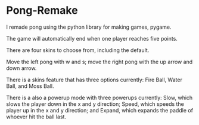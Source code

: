 # Pong-Remake
I remade pong using the python library for making games, pygame.

The game will automatically end when one player reaches five points.

There are four skins to choose from, including the default.

Move the left pong with w and s; move the right pong with the up arrow and down arrow.

There is a skins feature that has three options currently: Fire Ball, Water Ball, and Moss Ball.

There is a also a powerup mode with three powerups currently: Slow, which slows the player down in the x and y direction; Speed, which speeds the player up in the x and y direction; and Expand, which expands the paddle of whoever hit the ball last.
